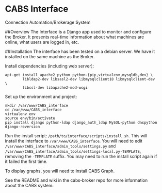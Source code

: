 # CABS Interface
Connection Automation/Brokerage System

##Overview
The Interface is a Django app used to monitor and configure the Broker. It presents real-time information
about what machines are online, what users are logged in, etc.

##Installation
The interface has been tested on a debian server. We have it installed on the same machine as the Broker.

Install dependencies (including web server):

    apt-get install apache2 python python-{pip,virtualenv,mysqldb,dev} \
            libldap2-dev libsasl2-dev libmysqlclient18 libmysqlclient-dev \
            libssl-dev libapache2-mod-wsgi

Set up the environment and project:

    mkdir /var/www/CABS_interface
    cd /var/www/CABS_interface
    virtualenv env
    source env/bin/activate
    pip install django python-ldap django_auth_ldap MySQL-python dnspython django-reversion

Run the install script: `/path/to/interface/scripts/install.sh`. This will
install the interface to `/var/www/CABS_interface`. You will need to edit
`/var/www/CABS_interface/admin_tools/settings.py` and
`/var/www/CABS_interface/admin_tools/settings-local.py-TEMPLATE`, removing the
`-TEMPLATE` suffix. You may need to run the install script again if it failed
the first time.

To display graphs, you will need to install CABS Graph.

See the README and wiki in the cabs-broker repo for more information about the CABS system.
